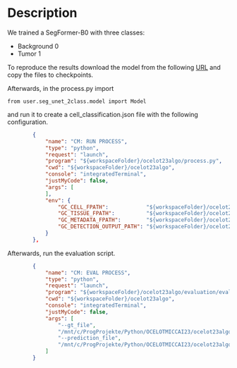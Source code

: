 # Description


We trained a SegFormer-B0 with three classes:
- Background 0
- Tumor 1

To reproduce the results download the model from the following [URL](https://drive.google.com/drive/folders/11YsNb_VEpVQ66zPrz6Q5JBxJqXoKJDbv?usp=sharing) and copy the files to checkpoints. 

Afterwards, in the process.py import 
```
from user.seg_unet_2class.model import Model
```

and run it to create a cell_classification.json file with the following configuration.

```json
        {
            "name": "CM: RUN PROCESS",
            "type": "python",
            "request": "launch",
            "program": "${workspaceFolder}/ocelot23algo/process.py",
            "cwd": "${workspaceFolder}/ocelot23algo",
            "console": "integratedTerminal",
            "justMyCode": false,
            "args": [
            ],
            "env": {
                "GC_CELL_FPATH":            "${workspaceFolder}/ocelot23algo/test/fold_0/input/images/cell_patches/",
                "GC_TISSUE_FPATH":          "${workspaceFolder}/ocelot23algo/test/fold_0/input/images/tissue_patches/",
                "GC_METADATA_FPATH":        "${workspaceFolder}/ocelot23algo/test/fold_0/input/metadata.json",
                "GC_DETECTION_OUTPUT_PATH": "${workspaceFolder}/ocelot23algo/test/fold_0/output/cell_classification.json",
            }
        },
```

Afterwards, run the evaluation script.

```json
        {
            "name": "CM: EVAL PROCESS",
            "type": "python",
            "request": "launch",
            "program": "${workspaceFolder}/ocelot23algo/evaluation/eval.py",
            "cwd": "${workspaceFolder}/ocelot23algo",
            "console": "integratedTerminal",
            "justMyCode": false,
            "args": [
                "--gt_file",
                "/mnt/c/ProgProjekte/Python/OCELOTMICCAI23/ocelot23algo/test/fold_0/output/gt.json",
                "--prediction_file",
                "/mnt/c/ProgProjekte/Python/OCELOTMICCAI23/ocelot23algo/test/fold_0/output/cell_classification.json"
            ]
        }
```